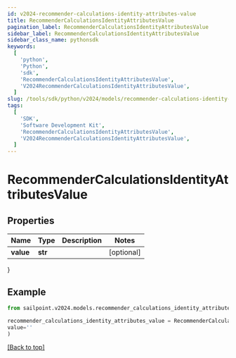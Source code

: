 ```yaml
---
id: v2024-recommender-calculations-identity-attributes-value
title: RecommenderCalculationsIdentityAttributesValue
pagination_label: RecommenderCalculationsIdentityAttributesValue
sidebar_label: RecommenderCalculationsIdentityAttributesValue
sidebar_class_name: pythonsdk
keywords:
  [
    'python',
    'Python',
    'sdk',
    'RecommenderCalculationsIdentityAttributesValue',
    'V2024RecommenderCalculationsIdentityAttributesValue',
  ]
slug: /tools/sdk/python/v2024/models/recommender-calculations-identity-attributes-value
tags:
  [
    'SDK',
    'Software Development Kit',
    'RecommenderCalculationsIdentityAttributesValue',
    'V2024RecommenderCalculationsIdentityAttributesValue',
  ]
---
```


# RecommenderCalculationsIdentityAttributesValue

## Properties

| Name      | Type    | Description | Notes      |
| --------- | ------- | ----------- | ---------- |
| **value** | **str** |             | [optional] |

}

## Example

```python
from sailpoint.v2024.models.recommender_calculations_identity_attributes_value import RecommenderCalculationsIdentityAttributesValue

recommender_calculations_identity_attributes_value = RecommenderCalculationsIdentityAttributesValue(
value=''
)

```

[[Back to top]](#)
